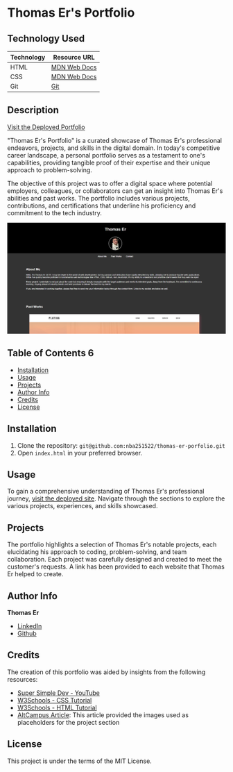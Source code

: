 # Thomas Er's Portfolio

## Technology Used

| Technology | Resource URL |
|------------|--------------|
| HTML | [MDN Web Docs](https://developer.mozilla.org/en-US/docs/Web/HTML) |
| CSS  | [MDN Web Docs](https://developer.mozilla.org/en-US/docs/Web/CSS) |
| Git  | [Git](https://git-scm.com/) |

## Description

[Visit the Deployed Portfolio](https://nba251522.github.io/thomas-er-porfolio/)

"Thomas Er's Portfolio" is a curated showcase of Thomas Er's professional endeavors, projects, and skills in the digital domain. In today's competitive career landscape, a personal portfolio serves as a testament to one's capabilities, providing tangible proof of their expertise and their unique approach to problem-solving.

The objective of this project was to offer a digital space where potential employers, colleagues, or collaborators can get an insight into Thomas Er's abilities and past works. The portfolio includes various projects, contributions, and certifications that underline his proficiency and commitment to the tech industry.

![Portfolio Landing Page Image](Develop/assets/images/Webpage%20snip.PNG)

## Table of Contents                                                                                                                        6      
- [Installation](#installation)                                         
- [Usage](#usage)
- [Projects](#projects)
- [Author Info](#author-info)
- [Credits](#credits)
- [License](#license)

## Installation

1. Clone the repository: `git@github.com:nba251522/thomas-er-porfolio.git`
2. Open `index.html` in your preferred browser.

## Usage                                                                            

To gain a comprehensive understanding of Thomas Er's professional journey, [visit the deployed site](https://nba251522.github.io/thomas-er-porfolio/). Navigate through the sections to explore the various projects, experiences, and skills showcased.

## Projects

The portfolio highlights a selection of Thomas Er's notable projects, each elucidating his approach to coding, problem-solving, and team collaboration. Each project was carefully designed and created to meet the customer's requests. A link has been provided to each website that Thomas Er helped to create.

## Author Info

**Thomas Er**
- [LinkedIn](https://www.linkedin.com/in/thomas-er-9b77321b9)
- [Github](https://github.com/nba251522)

## Credits

The creation of this portfolio was aided by insights from the following resources:

- [Super Simple Dev - YouTube](https://www.youtube.com/watch?v=G3e-cpL7ofc&t=1188s&ab_channel=SuperSimpleDev)
- [W3Schools - CSS Tutorial](https://www.w3schools.com/css/default.asp)
- [W3Schools - HTML Tutorial](https://www.w3schools.com/html/default.asp)
- [AltCampus Article](https://altcampus.com/posts/list-of-simple-projects-to-build-to-learn-and-be-good-at-html-and-css): This article provided the images used as placeholders for the project section

## License

This project is under the terms of the MIT License.